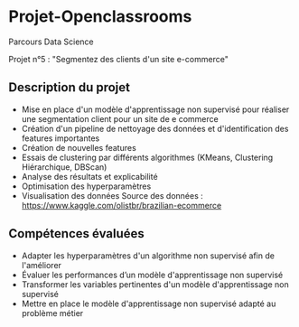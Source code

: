 # Projet-Openclassrooms
Parcours Data Science

Projet n°5 : "Segmentez des clients d'un site e-commerce"

## Description du projet
* Mise en place d'un modèle d'apprentissage non supervisé pour réaliser une segmentation client pour un site de e commerce
* Création d'un pipeline de nettoyage des données et d'identification des features importantes
* Création de nouvelles features
* Essais de clustering par différents algorithmes (KMeans, Clustering Hiérarchique, DBScan)
* Analyse des résultats et explicabilité
* Optimisation des hyperparamètres
* Visualisation des données
Source des données : https://www.kaggle.com/olistbr/brazilian-ecommerce

## Compétences évaluées
* Adapter les hyperparamètres d'un algorithme non supervisé afin de l'améliorer
* Évaluer les performances d’un modèle d'apprentissage non supervisé
* Transformer les variables pertinentes d'un modèle d'apprentissage non supervisé
* Mettre en place le modèle d'apprentissage non supervisé adapté au problème métier
